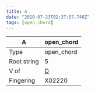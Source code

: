 ```yaml
---
title: A
date: "2020-07-23T02:37:57.740Z"
tags: [open_chord]
---
```


|A|open_chord|
|---|---|
|Type|open_chord|
|Root string|5|
|V of|[D](../open_chord-d)|
|Fingering|X02220|

